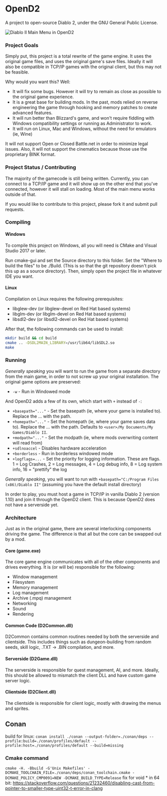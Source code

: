 # OpenD2
A project to open-source Diablo 2, under the GNU General Public License.

![Diablo II Main Menu in OpenD2](https://i.imgur.com/RFNbRiT.png)

### Project Goals
Simply put, this project is a total rewrite of the game engine. It uses the original game files, and uses the original game's save files. Ideally it will also be compatible in TCP/IP games with the original client, but this may not be feasible.

Why would you want this? Well:
 * It will fix some bugs. However it will try to remain as close as possible to the original game experience.
 * It is a great base for building mods. In the past, mods relied on reverse engineering the game through hooking and memory patches to create advanced features.
 * It will run better than Blizzard's game, and won't require fiddling with Windows compatibility settings or running as Administrator to work.
 * It will run on Linux, Mac and Windows, without the need for emulators (ie, Wine)

It will not support Open or Closed Battle.net in order to minimize legal issues. Also, it will not support the cinematics because those use the proprietary BINK format.

### Project Status / Contributing
The majority of the gamecode is still being written. Currently, you can connect to a TCP/IP game and it will show up on the other end that you've connected, however it will stall on loading. Most of the main menu works outside of that.

If you would like to contribute to this project, please fork it and submit pull requests. 


### Compiling

#### Windows
To compile this project on Windows, all you will need is CMake and Visual Studio 2017 or later.

Run cmake-gui and set the Source directory to this folder. Set the "Where to build the files" to be ./Build. (This is so that the git repository doesn't pick this up as a source directory). Then, simply open the project file in whatever IDE you want.

#### Linux
Compilation on Linux requires the following prerequisites:
  * libglew-dev (or libglew-devel on Red Hat based systems)
  * libglm-dev (or libglm-devel on Red Hat based systems)
  * libsdl2-dev (or libsdl2-devel on Red Hat based systems)

After that, the following commands can be used to install:

```sh
mkdir build && cd build
cmake .. -DSDL2MAIN_LIBRARY=/usr/lib64/libSDL2.so
make
```

### Running
*Generally speaking* you will want to run the game from a separate directory from the main game, in order to not screw up your original installation.
The original game options are preserved:

* `-w` - Run in Windowed mode

And OpenD2 adds a few of its own, which start with `+` instead of `-`:

* `+basepath="..."` - Set the basepath (ie, where your game is installed to). Replace the ... with the path.
* `+homepath="..."` - Set the homepath (ie, where your game saves data to). Replace the ... with the path. Defaults to `<user>/My Documents/My Games/Diablo II`.
* `+modpath="..."` - Set the modpath (ie, where mods overwriting content will read from)
* `+sdlnoaccel` - Disables hardware acceleration
* `+borderless` - Run in borderless windowed mode
* `+logflags=...` - Set the priority for logging information. These are flags. 1 = Log Crashes, 2 = Log messages, 4 = Log debug info, 8 = Log system info, 16 = "prettify" the log

*Generally speaking*, you will want to run with `+basepath="C:/Program Files (x86)/Diablo II"` (assuming you have the default install directory)

In order to play, you must host a game in TCP/IP in vanilla Diablo 2 (version 1.10) and join it through the OpenD2 client. This is because OpenD2 does not have a serverside yet.

### Architecture
Just as in the original game, there are several interlocking components driving the game. The difference is that all but the core can be swapped out by a mod.

#### Core (game.exe)
The core game engine communicates with all of the other components and drives everything. It is (or will be) responsible for the following:
- Window management
- Filesystem
- Memory management
- Log management
- Archive (.mpq) management
- Networking
- Sound
- Rendering

#### Common Code (D2Common.dll)
D2Common contains common routines needed by both the serverside and clientside. This includes things such as dungeon-building from random seeds, skill logic, .TXT -> .BIN compilation, and more.

#### Serverside (D2Game.dll)
The serverside is responsible for quest management, AI, and more. Ideally, this should be allowed to mismatch the client DLL and have custom game server logic.

#### Clientside (D2Client.dll)
The clientside is responsible for client logic, mostly with drawing the menus and sprites.

## Conan
build for linux:
`conan install ./conan --output-folder=./conan/deps --profile:build=./conan/profiles/default --profile:host=./conan/profiles/default --build=missing`

### Cmake command
`cmake -H. -Bbuild -G'Unix Makefiles' -DCMAKE_TOOLCHAIN_FILE=./conan/deps/conan_toolchain.cmake -DCMAKE_POLICY_CMP0091=NEW -DCMAKE_BUILD_TYPE=Release`
fix for void * in 64 bit: https://stackoverflow.com/questions/21232460/disabling-cast-from-pointer-to-smaller-type-uint32-t-error-in-clang
